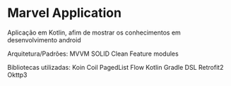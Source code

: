 # Marvel Application

Aplicação em Kotlin, afim de mostrar os conhecimentos em desenvolvimento android

Arquitetura/Padrões: 
MVVM
SOLID
Clean
Feature modules


Bibliotecas utilizadas:
Koin
Coil 
PagedList
Flow
Kotlin Gradle DSL
Retrofit2
Okttp3
